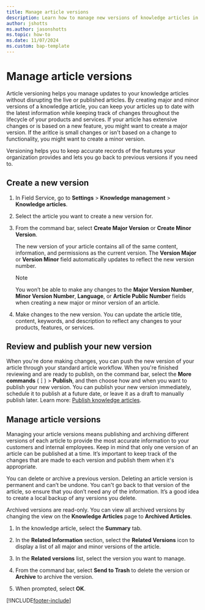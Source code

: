 ```yaml
---
title: Manage article versions
description: Learn how to manage new versions of knowledge articles in Dynamics 365 Field Service. 
author: jshotts
ms.author: jasonshotts
ms.topic: how-to
ms.date: 11/07/2024
ms.custom: bap-template
---
```


# Manage article versions

Article versioning helps you manage updates to your knowledge articles without disrupting the live or published articles. By creating major and minor versions of a knowledge article, you can keep your articles up to date with the latest information while keeping track of changes throughout the lifecycle of your products and services. If your article has extensive changes or is based on a new feature, you might want to create a major version. If the aritlce is small changes or isn't based on a change to functionality, you might want to create a minor version.  
  
Versioning helps you to keep accurate records of the features your organization provides and lets you go back to previous versions if you need to.

## Create a new version
  
1. In Field Service, go to **Settings** > **Knowledge management** > **Knowledge articles**.  
1. Select the article you want to create a new version for.  
1. From the command bar, select **Create Major Version** or **Create Minor Version**.  

    The new version of your article contains all of the same content, information, and permissions as the current version. The **Version Major** or **Version Minor** field automatically updates to reflect the new version number.  
  
    > [!NOTE]
    > You won’t be able to make any changes to the **Major Version Number**, **Minor Version Number**, **Language**, or **Article Public Number** fields when creating a new major or minor version of an article.  
  
1. Make changes to the new version. You can update the article title, content, keywords, and description to reflect any changes to your products, features, or services.  
  
## Review and publish your new version  

When you're done making changes, you can push the new version of your article through your standard article workflow. When you're finished reviewing and are ready to publish, on the command bar, select the **More commands** (**&vellip;**) > **Publish**, and then choose how and when you want to publish your new version. You can publish your new version immediately, schedule it to publish at a future date, or leave it as a draft to manually publish later. Learn more: [Publish knowledge articles](field-service-knowledge-management.md#publish-a-knowledge-article).
  
## Manage article versions

Managing your article versions means publishing and archiving different versions of each article to provide the most accurate information to your customers and internal employees. Keep in mind that only one version of an article can be published at a time. It’s important to keep track of the changes that are made to each version and publish them when it's appropriate.

You can delete or archive a previous version. Deleting an article version is permanent and can’t be undone. You can't go back to that version of the article, so ensure that you don’t need any of the information. It’s a good idea to create a local backup of any versions you delete.

Archived versions are read-only. You can view all archived versions by changing the view on the **Knowledge Articles** page to **Archived Articles**.
  
1. In the knowledge article, select the **Summary** tab.  
  
1. In the **Related Information** section, select the **Related Versions** icon to display a list of all major and minor versions of the article.  
  
1. In the **Related versions** list, select the version you want to manage.  
  
1. From the command bar, select **Send to Trash** to delete the version or **Archive** to archive the version. 
  
1. When prompted, select **OK**.  
  
[!INCLUDE[footer-include](../includes/footer-banner.md)]
